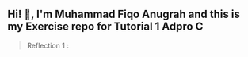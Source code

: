 ## **Hi! :wave:, I'm Muhammad Fiqo Anugrah and this is my Exercise repo for Tutorial 1 Adpro C**

> Reflection 1 :

